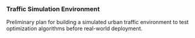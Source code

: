 ### Traffic Simulation Environment
Preliminary plan for building a simulated urban traffic environment to test optimization algorithms before real-world deployment.
